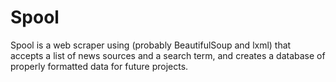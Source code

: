 # Spool

Spool is a web scraper using (probably BeautifulSoup and lxml) that accepts a list of news sources and a search term, and creates a database of properly formatted data for future projects.
